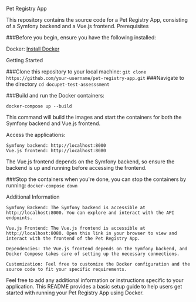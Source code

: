 Pet Registry App

This repository contains the source code for a Pet Registry App, consisting of a Symfony backend and a Vue.js frontend.
Prerequisites

###Before you begin, ensure you have the following installed:

Docker: [Install Docker](https://docs.docker.com/engine/install/)

Getting Started

###Clone this repository to your local machine: 
        ```git clone https://github.com/your-username/pet-registry-app.git```
###Navigate to the directory
        ```cd docupet-test-assesssment```

###Build and run the Docker containers:

```docker-compose up --build```

This command will build the images and start the containers for both the Symfony backend and Vue.js frontend.

Access the applications:

    Symfony backend: http://localhost:8000
    Vue.js frontend: http://localhost:8080

The Vue.js frontend depends on the Symfony backend, so ensure the backend is up and running before accessing the frontend.

###Stop the containers when you're done, you can stop the containers by running:
    ```docker-compose down```

Additional Information

    Symfony Backend: The Symfony backend is accessible at http://localhost:8000. You can explore and interact with the API endpoints.

    Vue.js Frontend: The Vue.js frontend is accessible at http://localhost:8080. Open this link in your browser to view and interact with the frontend of the Pet Registry App.

    Dependencies: The Vue.js frontend depends on the Symfony backend, and Docker Compose takes care of setting up the necessary connections.

    Customization: Feel free to customize the Docker configuration and the source code to fit your specific requirements.

Feel free to add any additional information or instructions specific to your application. This README provides a basic setup guide to help users get started with running your Pet Registry App using Docker.
